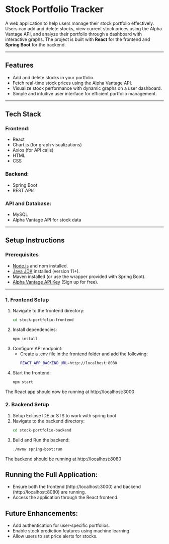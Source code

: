 # **Stock Portfolio Tracker**

A web application to help users manage their stock portfolio effectively. Users can add and delete stocks, view current stock prices using the Alpha Vantage API, and analyze their portfolio through a dashboard with interactive graphs. The project is built with **React** for the frontend and **Spring Boot** for the backend.

---

## **Features**
- Add and delete stocks in your portfolio.
- Fetch real-time stock prices using the Alpha Vantage API.
- Visualize stock performance with dynamic graphs on a user dashboard.
- Simple and intuitive user interface for efficient portfolio management.

---

## **Tech Stack**
### **Frontend**: 
- React
- Chart.js (for graph visualizations)
- Axios (for API calls)
- HTML
- CSS

### **Backend**: 
- Spring Boot
- REST APIs

### **API and Database**: 
- MySQL
- Alpha Vantage API for stock data

---

## **Setup Instructions**

### **Prerequisites**
- [Node.js](https://nodejs.org/) and npm installed.
- [Java JDK](https://www.oracle.com/java/technologies/javase-downloads.html) installed (version 11+).
- Maven installed (or use the wrapper provided with Spring Boot).
- [Alpha Vantage API Key](https://www.alphavantage.co/support/#api-key) (Sign up for free).

---

### **1. Frontend Setup**
1. Navigate to the frontend directory:
   ```bash
   cd stock-portfolio-frontend
2. Install dependencies:
   ```bash
   npm install
3. Configure API endpoint:
   - Create a .env file in the frontend folder and add the following:
     ```bash
     REACT_APP_BACKEND_URL=http://localhost:8080
4. Start the frontend:
   ```bash
   npm start
The React app should now be running at http://localhost:3000
   
### **2. Backend Setup**
1. Setup Eclipse IDE or STS to work with spring boot
2. Navigate to the backend directory:
   ```bash
   cd stock-portfolio-backend
3. Build and Run the backend:
   ```bash
   ./mvnw spring-boot:run
   
The backend should be running at http://localhost:8080

## **Running the Full Application:**
- Ensure both the frontend (http://localhost:3000) and backend (http://localhost:8080) are running.
- Access the application through the React frontend.

## **Future Enhancements:**
- Add authentication for user-specific portfolios.
- Enable stock prediction features using machine learning.
- Allow users to set price alerts for stocks.
